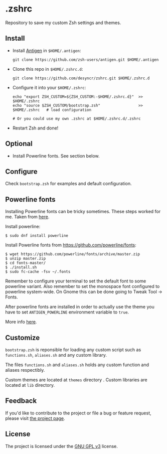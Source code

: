 .zshrc
==========

Repository to save my custom Zsh settings and themes.

Install
-------
* Install [Antigen](https://github.com/zsh-users/antigen) in `$HOME/.antigen`:

      git clone https://github.com/zsh-users/antigen.git $HOME/.antigen

* Clone this repo in `$HOME/.zshrc.d`:

      git clone https://github.com/desyncr/zshrc.git $HOME/.zshrc.d

* Configure it into your `$HOME/.zshrc`:

      echo "export ZSH_CUSTOM=${ZSH_CUSTOM:-$HOME/.zshrc.d}"  >> $HOME/.zshrc
      echo "source $ZSH_CUSTOM/bootstrap.zsh"                 >> $HOME/.zshrc   # load configuration

      # Or you could use my own .zshrc at $HOME/.zshrc.d/.zshrc

* Restart Zsh and done!


Optional
--------

* Install Powerline fonts. See section below.

Configure
---------

Check ``bootstrap.zsh`` for examples and default configuration.

Powerline fonts
-----------

Installing Powerline fonts can be tricky sometimes. These steps worked for me.
Taken from [here](https://github.com/cereda/f21-setup).

Install powerline:

    $ sudo dnf install powerline

Install Powerline fonts from https://github.com/powerline/fonts:

    $ wget https://github.com/powerline/fonts/archive/master.zip
    $ unzip master.zip
    $ cd fonts-master/
    $ ./install.sh
    $ sudo fc-cache -fsv ~/.fonts

Remember to configure your terminal to set the default font to some powerline
variant. Also remember to set the monospace font configured to powerline system-wide.
On Gnome this can be done going to Tweak Tool -> Fonts.

After powerline fonts are installed in order to actually use the theme you have to
set ``ANTIGEN_POWERLINE`` environment variable to ``true``.

More info [here](https://powerline.readthedocs.org/en/latest/installation/linux.html#fonts-installation).

Customize
-------
``bootstrap.zsh`` is reponsible for loading any custom script such as ``functions.sh``,
``aliases.sh`` and any custom library.

The files ``functions.sh`` and ``aliases.sh`` holds any custom function and aliases
respectibly.

Custom themes are located at ``themes`` directory . Custom libraries are located at ``lib``
directory.


## Feedback

If you'd like to contribute to the project or file a bug or feature request, please visit
[the project page][1].

## License

The project is licensed under the [GNU GPL v3][2] license.

  [1]: https://github.com/desyncr/zshrc/
  [2]: http://www.gnu.org/licenses/gpl.html
